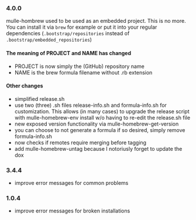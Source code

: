 ### 4.0.0

mulle-hombrew used to be used as an embedded project. This is no more.
You can install it via `brew` for example or put it into your regular
dependencies (`.bootstrap/repositories` instead of
`.bootstrap/embedded_repositories`)


#### The meaning of PROJECT and NAME has changed

* PROJECT is now simply the (GitHub) repository name
* NAME is the brew formula filename without .rb extension

#### Other changes

* simplified release.sh
* use two (three) .sh files release-info.sh and formula-info.sh for customization. This allows (in many cases) to upgrade the release script with mulle-homebrew-env install w/o having to re-edit the release.sh file
* new exposed version functionality via mulle-homebrew-get-version
* you can choose to not generate a formula if so desired, simply remove formula-info.sh
* now checks if remotes require merging before tagging
* add mulle-homebrew-untag because I notoriusly forget to update the dox

### 3.4.4

* improve error messages for common problems

### 1.0.4

* improve error messages for broken installations